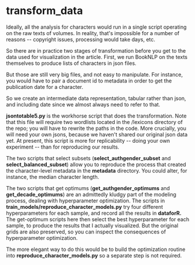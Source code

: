 transform_data
==============

Ideally, all the analysis for characters would run in a single script operating on the raw texts of volumes. In reality, that's impossible for a number of reasons -- copyright issues, processing would take days, etc.

So there are in practice two stages of transformation before you get to the data used for visualization in the article. First, we run BookNLP on the texts themselves to produce lists of characters in json files.

But those are still very big files, and not easy to manipulate. For instance, you would have to pair a document id to metadata in order to get the publication date for a character.

So we create an intermediate data representation, tabular rather than json, and including date since we almost always need to refer to that.

**jsontotable5.py** is the workhorse script that does the transformation. Note that this file will require two wordlists located in the /lexicons directory of the repo; you will have to rewrite the paths in the code. More crucially, you will need your own jsons, because we haven't shared our original json data yet. At present, this script is more for replicability -- doing your own experiment -- than for reproducing our results.

The two scripts that select subsets (**select_authgender_subset** and **select_balanced_subset**) allow you to reproduce the process that created the character-level metadata in the **metadata** directory. You could alter, for instance, the median character length.

The two scripts that get optimums (**get_authgender_optimums** and **get_decade_optimums**) are an admittedly kludgy part of the modeling process, dealing with hyperparameter optimization. The scripts in **train_models/reproduce_character_models.py** try four different hyperparameters for each sample, and record all the results in **dataforR.** The get-optimum scripts here then select the best hyperparameter for each sample, to produce the results that I actually visualized. But the original grids are also preserved, so you can inspect the consequences of hyperparameter optimization.

The more elegant way to do this would be to build the optimization routine into **reproduce_character_models.py** so a separate step is not required.

